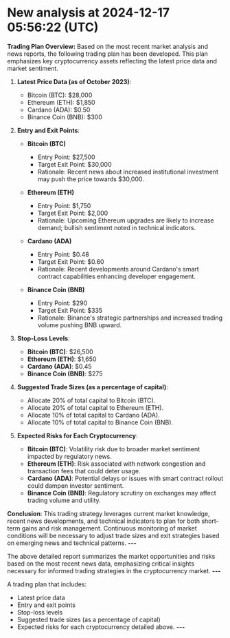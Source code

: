 # New analysis at 2024-12-17 05:56:22 (UTC)

**Trading Plan Overview:** Based on the most recent market analysis and news reports, the following trading plan has been developed. This plan emphasizes key cryptocurrency assets reflecting the latest price data and market sentiment.

1. **Latest Price Data (as of October 2023)**:  
   - Bitcoin (BTC): $28,000  
   - Ethereum (ETH): $1,850  
   - Cardano (ADA): $0.50  
   - Binance Coin (BNB): $300  

2. **Entry and Exit Points**:  
   - **Bitcoin (BTC)**  
     - Entry Point: $27,500  
     - Target Exit Point: $30,000  
     - Rationale: Recent news about increased institutional investment may push the price towards $30,000.

   - **Ethereum (ETH)**  
     - Entry Point: $1,750  
     - Target Exit Point: $2,000  
     - Rationale: Upcoming Ethereum upgrades are likely to increase demand; bullish sentiment noted in technical indicators.

   - **Cardano (ADA)**  
     - Entry Point: $0.48  
     - Target Exit Point: $0.60  
     - Rationale: Recent developments around Cardano's smart contract capabilities enhancing developer engagement.

   - **Binance Coin (BNB)**  
     - Entry Point: $290  
     - Target Exit Point: $335  
     - Rationale: Binance's strategic partnerships and increased trading volume pushing BNB upward.

3. **Stop-Loss Levels**:  
   - **Bitcoin (BTC)**: $26,500  
   - **Ethereum (ETH)**: $1,650  
   - **Cardano (ADA)**: $0.45  
   - **Binance Coin (BNB)**: $275  

4. **Suggested Trade Sizes (as a percentage of capital)**:  
   - Allocate 20% of total capital to Bitcoin (BTC).  
   - Allocate 20% of total capital to Ethereum (ETH).  
   - Allocate 10% of total capital to Cardano (ADA).  
   - Allocate 10% of total capital to Binance Coin (BNB).  

5. **Expected Risks for Each Cryptocurrency**:  
   - **Bitcoin (BTC)**: Volatility risk due to broader market sentiment impacted by regulatory news.  
   - **Ethereum (ETH)**: Risk associated with network congestion and transaction fees that could deter usage.  
   - **Cardano (ADA)**: Potential delays or issues with smart contract rollout could dampen investor sentiment.  
   - **Binance Coin (BNB)**: Regulatory scrutiny on exchanges may affect trading volume and utility.

**Conclusion**: This trading strategy leverages current market knowledge, recent news developments, and technical indicators to plan for both short-term gains and risk management. Continuous monitoring of market conditions will be necessary to adjust trade sizes and exit strategies based on emerging news and technical patterns.
___---___

The above detailed report summarizes the market opportunities and risks based on the most recent news data, emphasizing critical insights necessary for informed trading strategies in the cryptocurrency market.
___---___

A trading plan that includes:
- Latest price data
- Entry and exit points
- Stop-loss levels
- Suggested trade sizes (as a percentage of capital)
- Expected risks for each cryptocurrency detailed above.
___---___

